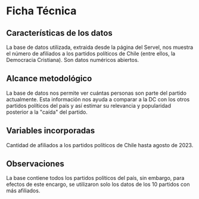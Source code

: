 # Ficha Técnica

## Características de los datos

La base de datos utilizada, extraida desde la página del Servel, nos muestra el número de afiliados a los partidos políticos de Chile (entre ellos, la Democracia Cristiana). Son datos numéricos abiertos.

## Alcance metodológico

La base de datos nos permite ver cuántas personas son parte del partido actualmente. Esta información nos ayuda a comparar a la DC con los otros partidos políticos del país y así estimar su relevancia y popularidad posterior a la "caída" del partido.

## Variables incorporadas 

Cantidad de afiliados a los partidos políticos de Chile hasta agosto de 2023.

## Observaciones

La base contiene todos los partidos políticos del país, sin embargo, para efectos de este encargo, se utilizaron solo los datos de los 10 partidos con más afiliados.

